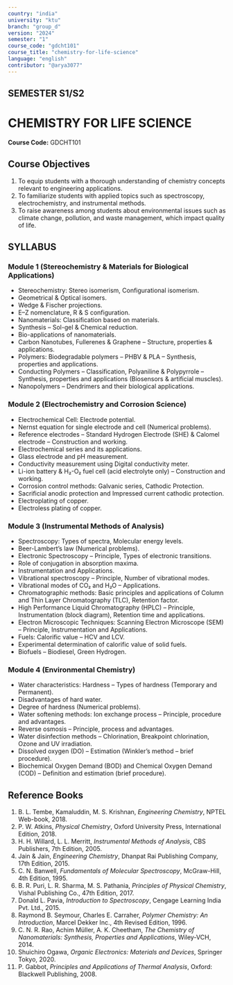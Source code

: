 ```yaml
---
country: "india"
university: "ktu"
branch: "group_d"
version: "2024"
semester: "1"
course_code: "gdcht101"
course_title: "chemistry-for-life-science"
language: "english"
contributor: "@arya3077"
---
```


## SEMESTER S1/S2
# CHEMISTRY FOR LIFE SCIENCE
**Course Code:** GDCHT101  

## Course Objectives
1. To equip students with a thorough understanding of chemistry concepts relevant to engineering applications.  
2. To familiarize students with applied topics such as spectroscopy, electrochemistry, and instrumental methods.  
3. To raise awareness among students about environmental issues such as climate change, pollution, and waste management, which impact quality of life.  

## SYLLABUS

### Module 1 (Stereochemistry & Materials for Biological Applications)  
* Stereochemistry: Stereo isomerism, Configurational isomerism.  
* Geometrical & Optical isomers.  
* Wedge & Fischer projections.  
* E–Z nomenclature, R & S configuration.  
* Nanomaterials: Classification based on materials.  
* Synthesis – Sol-gel & Chemical reduction.  
* Bio-applications of nanomaterials.  
* Carbon Nanotubes, Fullerenes & Graphene – Structure, properties & applications.  
* Polymers: Biodegradable polymers – PHBV & PLA – Synthesis, properties and applications.  
* Conducting Polymers – Classification, Polyaniline & Polypyrrole – Synthesis, properties and applications (Biosensors & artificial muscles).  
* Nanopolymers – Dendrimers and their biological applications.  

### Module 2 (Electrochemistry and Corrosion Science)  
* Electrochemical Cell: Electrode potential.  
* Nernst equation for single electrode and cell (Numerical problems).  
* Reference electrodes – Standard Hydrogen Electrode (SHE) & Calomel electrode – Construction and working.  
* Electrochemical series and its applications.  
* Glass electrode and pH measurement.  
* Conductivity measurement using Digital conductivity meter.  
* Li-ion battery & H₂-O₂ fuel cell (acid electrolyte only) – Construction and working.  
* Corrosion control methods: Galvanic series, Cathodic Protection.  
* Sacrificial anodic protection and Impressed current cathodic protection.  
* Electroplating of copper.  
* Electroless plating of copper.  

### Module 3 (Instrumental Methods of Analysis)  
* Spectroscopy: Types of spectra, Molecular energy levels.  
* Beer-Lambert’s law (Numerical problems).  
* Electronic Spectroscopy – Principle, Types of electronic transitions.  
* Role of conjugation in absorption maxima.  
* Instrumentation and Applications.  
* Vibrational spectroscopy – Principle, Number of vibrational modes.  
* Vibrational modes of CO₂ and H₂O – Applications.  
* Chromatographic methods: Basic principles and applications of Column and Thin Layer Chromatography (TLC), Retention factor.  
* High Performance Liquid Chromatography (HPLC) – Principle, Instrumentation (block diagram), Retention time and applications.  
* Electron Microscopic Techniques: Scanning Electron Microscope (SEM) – Principle, Instrumentation and Applications.  
* Fuels: Calorific value – HCV and LCV.  
* Experimental determination of calorific value of solid fuels.  
* Biofuels – Biodiesel, Green Hydrogen.  

### Module 4 (Environmental Chemistry)  
* Water characteristics: Hardness – Types of hardness (Temporary and Permanent).  
* Disadvantages of hard water.  
* Degree of hardness (Numerical problems).  
* Water softening methods: Ion exchange process – Principle, procedure and advantages.  
* Reverse osmosis – Principle, process and advantages.  
* Water disinfection methods – Chlorination, Breakpoint chlorination, Ozone and UV irradiation.  
* Dissolved oxygen (DO) – Estimation (Winkler’s method – brief procedure).  
* Biochemical Oxygen Demand (BOD) and Chemical Oxygen Demand (COD) – Definition and estimation (brief procedure).  

## Reference Books
1. B. L. Tembe, Kamaluddin, M. S. Krishnan, *Engineering Chemistry*, NPTEL Web-book, 2018.  
2. P. W. Atkins, *Physical Chemistry*, Oxford University Press, International Edition, 2018.  
3. H. H. Willard, L. L. Merritt, *Instrumental Methods of Analysis*, CBS Publishers, 7th Edition, 2005.  
4. Jain & Jain, *Engineering Chemistry*, Dhanpat Rai Publishing Company, 17th Edition, 2015.  
5. C. N. Banwell, *Fundamentals of Molecular Spectroscopy*, McGraw-Hill, 4th Edition, 1995.  
6. B. R. Puri, L. R. Sharma, M. S. Pathania, *Principles of Physical Chemistry*, Vishal Publishing Co., 47th Edition, 2017.  
7. Donald L. Pavia, *Introduction to Spectroscopy*, Cengage Learning India Pvt. Ltd., 2015.  
8. Raymond B. Seymour, Charles E. Carraher, *Polymer Chemistry: An Introduction*, Marcel Dekker Inc., 4th Revised Edition, 1996.  
9. C. N. R. Rao, Achim Müller, A. K. Cheetham, *The Chemistry of Nanomaterials: Synthesis, Properties and Applications*, Wiley-VCH, 2014.  
10. Shuichiro Ogawa, *Organic Electronics: Materials and Devices*, Springer Tokyo, 2020.  
11. P. Gabbot, *Principles and Applications of Thermal Analysis*, Oxford: Blackwell Publishing, 2008.  
